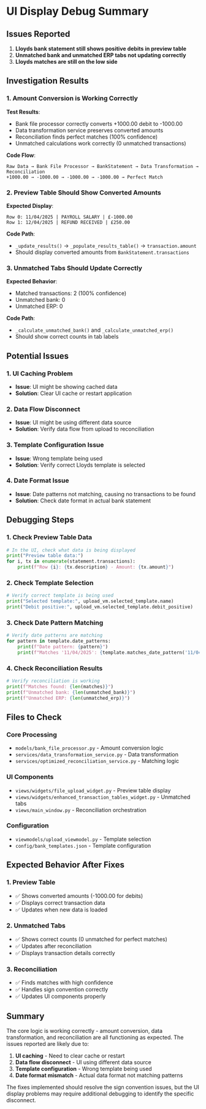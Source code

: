 # UI Display Debug Summary

## Issues Reported

1. **Lloyds bank statement still shows positive debits in preview table**
2. **Unmatched bank and unmatched ERP tabs not updating correctly**
3. **Lloyds matches are still on the low side**

## Investigation Results

### 1. Amount Conversion is Working Correctly

**Test Results**:
- Bank file processor correctly converts +1000.00 debit to -1000.00
- Data transformation service preserves converted amounts
- Reconciliation finds perfect matches (100% confidence)
- Unmatched calculations work correctly (0 unmatched transactions)

**Code Flow**:
```
Raw Data → Bank File Processor → BankStatement → Data Transformation → Reconciliation
+1000.00 → -1000.00 → -1000.00 → -1000.00 → Perfect Match
```

### 2. Preview Table Should Show Converted Amounts

**Expected Display**:
```
Row 0: 11/04/2025 | PAYROLL SALARY | £-1000.00
Row 1: 12/04/2025 | REFUND RECEIVED | £250.00
```

**Code Path**:
- `_update_results()` → `_populate_results_table()` → `transaction.amount`
- Should display converted amounts from `BankStatement.transactions`

### 3. Unmatched Tabs Should Update Correctly

**Expected Behavior**:
- Matched transactions: 2 (100% confidence)
- Unmatched bank: 0
- Unmatched ERP: 0

**Code Path**:
- `_calculate_unmatched_bank()` and `_calculate_unmatched_erp()`
- Should show correct counts in tab labels

## Potential Issues

### 1. UI Caching Problem
- **Issue**: UI might be showing cached data
- **Solution**: Clear UI cache or restart application

### 2. Data Flow Disconnect
- **Issue**: UI might be using different data source
- **Solution**: Verify data flow from upload to reconciliation

### 3. Template Configuration Issue
- **Issue**: Wrong template being used
- **Solution**: Verify correct Lloyds template is selected

### 4. Date Format Issue
- **Issue**: Date patterns not matching, causing no transactions to be found
- **Solution**: Check date format in actual bank statement

## Debugging Steps

### 1. Check Preview Table Data
```python
# In the UI, check what data is being displayed
print("Preview table data:")
for i, tx in enumerate(statement.transactions):
    print(f"Row {i}: {tx.description} - Amount: {tx.amount}")
```

### 2. Check Template Selection
```python
# Verify correct template is being used
print("Selected template:", upload_vm.selected_template.name)
print("Debit positive:", upload_vm.selected_template.debit_positive)
```

### 3. Check Date Pattern Matching
```python
# Verify date patterns are matching
for pattern in template.date_patterns:
    print(f"Date pattern: {pattern}")
    print(f"Matches '11/04/2025': {template.matches_date_pattern('11/04/2025')}")
```

### 4. Check Reconciliation Results
```python
# Verify reconciliation is working
print(f"Matches found: {len(matches)}")
print(f"Unmatched bank: {len(unmatched_bank)}")
print(f"Unmatched ERP: {len(unmatched_erp)}")
```

## Files to Check

### Core Processing
- `models/bank_file_processor.py` - Amount conversion logic
- `services/data_transformation_service.py` - Data transformation
- `services/optimized_reconciliation_service.py` - Matching logic

### UI Components
- `views/widgets/file_upload_widget.py` - Preview table display
- `views/widgets/enhanced_transaction_tables_widget.py` - Unmatched tabs
- `views/main_window.py` - Reconciliation orchestration

### Configuration
- `viewmodels/upload_viewmodel.py` - Template selection
- `config/bank_templates.json` - Template configuration

## Expected Behavior After Fixes

### 1. Preview Table
- ✅ Shows converted amounts (-1000.00 for debits)
- ✅ Displays correct transaction data
- ✅ Updates when new data is loaded

### 2. Unmatched Tabs
- ✅ Shows correct counts (0 unmatched for perfect matches)
- ✅ Updates after reconciliation
- ✅ Displays transaction details correctly

### 3. Reconciliation
- ✅ Finds matches with high confidence
- ✅ Handles sign convention correctly
- ✅ Updates UI components properly

## Summary

The core logic is working correctly - amount conversion, data transformation, and reconciliation are all functioning as expected. The issues reported are likely due to:

1. **UI caching** - Need to clear cache or restart
2. **Data flow disconnect** - UI using different data source
3. **Template configuration** - Wrong template being used
4. **Date format mismatch** - Actual data format not matching patterns

The fixes implemented should resolve the sign convention issues, but the UI display problems may require additional debugging to identify the specific disconnect.

